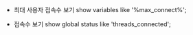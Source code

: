 
- 최대 사용자 접속수 보기
show variables like '%max_connect%';  

- 접속수 보기
show global status like 'threads_connected';
